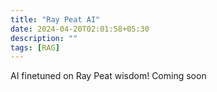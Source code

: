 ```yaml
---
title: "Ray Peat AI"
date: 2024-04-20T02:01:58+05:30
description: ""
tags: [RAG]
---
```


AI finetuned on Ray Peat wisdom! Coming soon